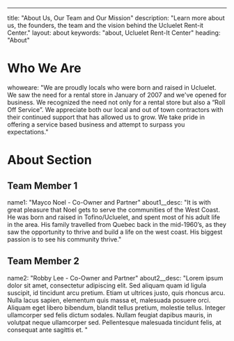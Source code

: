 ---
title: "About Us, Our Team and Our Mission"
description: "Learn more about us, the founders, the team and the vision behind the Ucluelet Rent-it Center."
layout: about
keywords: "about, Ucluelet Rent-It Center"
heading: "About"
# Who We Are
whoweare: "We are proudly locals who were born and raised in Ucluelet. We saw the need for a rental store in January of 2007 and we've opened for business. We recognized the need not only for a rental store but also a “Roll Off Service”. We appreciate both our local and out of town contractors with their continued support that has allowed us to grow. We take pride in offering a service based business and attempt to surpass you expectations."
# About Section
## Team Member 1
name1: "Mayco Noel - Co-Owner and Partner" 
about1__desc: "It is with great pleasure that Noel gets to serve the communities of the West Coast. He was born and raised in Tofino/Ucluelet, and spent most of his adult life in the area. His family travelled from Quebec back in the mid-1960’s, as they saw the opportunity to thrive and build a life on the west coast. His biggest passion is to see his community thrive."
## Team Member 2
name2: "Robby Lee - Co-Owner and Partner" 
about2__desc: "Lorem ipsum dolor sit amet, consectetur adipiscing elit. Sed aliquam quam id ligula suscipit, id tincidunt arcu pretium. Etiam ut ultrices justo, quis rhoncus arcu. Nulla lacus sapien, elementum quis massa et, malesuada posuere orci. Aliquam eget libero bibendum, blandit tellus pretium, molestie tellus. Integer ullamcorper sed felis dictum sodales. Nullam feugiat dapibus mauris, in volutpat neque ullamcorper sed. Pellentesque malesuada tincidunt felis, at consequat ante sagittis et. "
